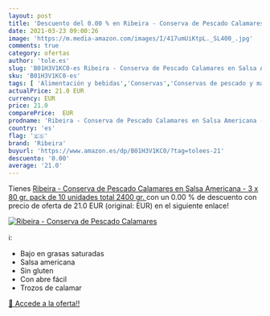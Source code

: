 ```yaml
---
layout: post
title: 'Descuento del 0.00 % en Ribeira - Conserva de Pescado Calamares '
date: 2021-03-23 09:00:26
image: 'https://m.media-amazon.com/images/I/417umUiKtpL._SL400_.jpg'
comments: true
category: ofertas
author: 'tole.es'
slug: 'B01H3V1KC0-es Ribeira - Conserva de Pescado Calamares en Salsa Americana...'
sku: 'B01H3V1KC0-es'
tags: [ 'Alimentación y bebidas','Conservas','Conservas de pescado y marisco','conserva','ribeira', ]
actualPrice: 21.0 EUR
currency: EUR
price: 21.0
comparePrice:  EUR
prodname: 'Ribeira - Conserva de Pescado Calamares en Salsa Americana - 3 x 80 gr.  pack de 10 unidades  total 2400 gr. '
country: 'es'
flag: '🇪🇸'
brand: 'Ribeira'
buyurl: 'https://www.amazon.es/dp/B01H3V1KC0/?tag=tolees-21'
descuento: '0.00'
average: '21.0'
---
```


Tienes [Ribeira - Conserva de Pescado Calamares en Salsa Americana - 3 x 80 gr.  pack de 10 unidades  total 2400 gr. ](https://www.amazon.es/dp/B01H3V1KC0/?tag=tolees-21) con un 0.00 % de descuento con precio de oferta de 21.0 EUR (original:  EUR) en el siguiente enlace!

[![Ribeira - Conserva de Pescado Calamares ](https://m.media-amazon.com/images/I/417umUiKtpL._SL400_.jpg)](https://www.amazon.es/dp/B01H3V1KC0/?tag=tolees-21)

ℹ️:

- Bajo en grasas saturadas
- Salsa americana
- Sin gluten
- Con abre fácil
- Trozos de calamar

[🛒 Accede a la oferta!!](https://www.amazon.es/dp/B01H3V1KC0/?tag=tolees-21)

